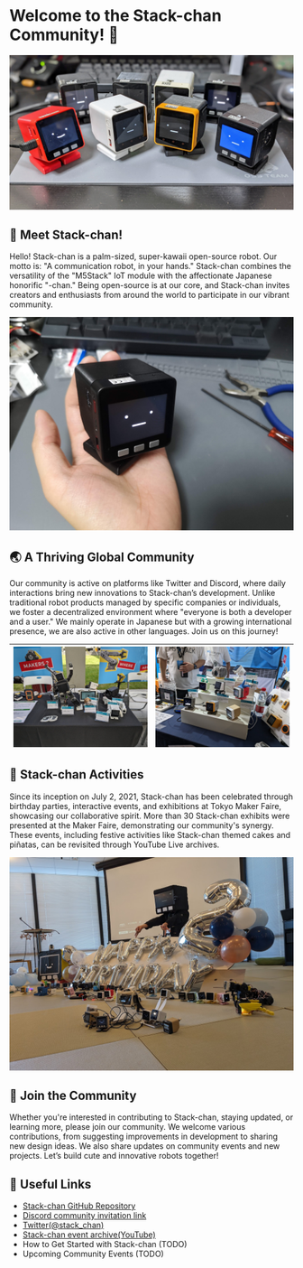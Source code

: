 # Welcome to the Stack-chan Community! 👋

![stack-chan](https://raw.githubusercontent.com/stack-chan/.github/main/assets/images/stack_chan.jpg)

## 🤖 Meet Stack-chan!

Hello! Stack-chan is a palm-sized, super-kawaii open-source robot. Our motto is: "A communication robot, in your hands." Stack-chan combines the versatility of the "M5Stack" IoT module with the affectionate Japanese honorific "-chan." Being open-source is at our core, and Stack-chan invites creators and enthusiasts from around the world to participate in our vibrant community.

![A communication robot, in your hands](https://raw.githubusercontent.com/stack-chan/.github/main/assets/images/in_your_hands.jpg)

## 🌏 A Thriving Global Community

Our community is active on platforms like Twitter and Discord, where daily interactions bring new innovations to Stack-chan’s development. Unlike traditional robot products managed by specific companies or individuals, we foster a decentralized environment where "everyone is both a developer and a user." We mainly operate in Japanese but with a growing international presence, we are also active in other languages. Join us on this journey!

| ![maker faire shenzhen 1](https://raw.githubusercontent.com/stack-chan/.github/main/assets/images/mfshenzhen1.jpg) | ![maker faire shenzhen 2](https://raw.githubusercontent.com/stack-chan/.github/main/assets/images/mfshenzhen2.jpg) |
|:--------------:|:--------------:|

## 🚀 Stack-chan Activities

Since its inception on July 2, 2021, Stack-chan has been celebrated through birthday parties, interactive events, and exhibitions at Tokyo Maker Faire, showcasing our collaborative spirit. More than 30 Stack-chan exhibits were presented at the Maker Faire, demonstrating our community's synergy. These events, including festive activities like Stack-chan themed cakes and piñatas, can be revisited through YouTube Live archives.

![Stack-chan's birthday](https://raw.githubusercontent.com/stack-chan/.github/main/assets/images/stack_chan_birthday.jpg)

## 🌟 Join the Community

Whether you're interested in contributing to Stack-chan, staying updated, or learning more, please join our community. We welcome various contributions, from suggesting improvements in development to sharing new design ideas. We also share updates on community events and new projects. Let’s build cute and innovative robots together!

## 🔗 Useful Links

- [Stack-chan GitHub Repository](https://github.com/stack-chan/stack-chan)
- [Discord community invitation link](https://discord.gg/aZSBHuvMy7)
- [Twitter(@stack_chan)](https://twitter.com/stack_chan)
- [Stack-chan event archive(YouTube)](https://www.youtube.com/watch?v=fZb_mF08xV0&list=PLGZqjtatCPC3lKYUtjgxCBQVk7mTCr4Np)
- How to Get Started with Stack-chan (TODO)
- Upcoming Community Events (TODO)
